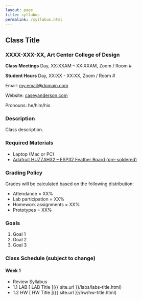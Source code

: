 ```yaml
---
layout: page
title: syllabus
permalink: /syllabus.html
---
```


## Class Title
### XXXX-XXX-XX, Art Center College of Design
**Class Meetings** Day, XX:XXAM – XX:XXAM, Zoom / Room #

**Student Hours** Day, XX:XX - XX:XX, Zoom / Room #

Email: my.email@domain.com

Website: [caseyanderson.com](https://caseyanderson.com/)

Pronouns: he/him/his


### Description

Class description.


### Required Materials

* Laptop (Mac or PC)
* [Adafruit HUZZAH32 – ESP32 Feather Board (pre-soldered)](https://www.digikey.com/products/en?mpart=3591&v=1528)


### Grading Policy

Grades will be calculated based on the following distribution:

* Attendance = XX%
* Lab participation = XX%
* Homework assignments = XX%
* Prototypes = XX%


### Goals

1. Goal 1
2. Goal 2
3. Goal 3


### Class Schedule (subject to change)

#### Week 1

* Review Syllabus
* 1.1 LAB [ LAB Title ]({{ site.url }}/labs/labs-title.html)
* 1.2 HW [ HW Title ]({{ site.url }}/hw/hw-title.html)

